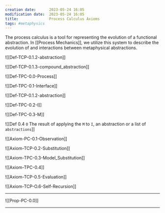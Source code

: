 ```yaml
---
creation date:		2023-05-24 16:05
modification date:	2023-05-24 16:05
title: 				Process Calculus Axioms
tags: #metaphysics
---
```

The process calculus is a tool for representing the evolution of a functional abstraction. In [[Process Mechanics]], we utilize this system to describe the evolution of and interactions between metaphysical abstractions.  

![[Def-TCP-0.1.2-abstraction]]

![[Def-TCP-0.1.3-compound_abstraction]]

![[Def-TPC-0.0-Process]]

![[Def-TPC-0.1-Interface]]

![[Def-TCP-0.1.2-abstraction]]

![[Def-TPC-0.2-I]]

![[Def-TPC-0.3-M]]

![[Def  0.4  `O` The result of applying the `M` to `I`, an abstraction or a list of `abstractions`]]

![[Axiom-PC-0.1-Observation]]

![[Axiom-TCP-0.2-Substitution]]

![[Axiom-TPC-0.3-Model_Substitution]]

![[Axiom-TPC-0.4]]

![[Axiom-TCP-0.5-Evaluation]]

![[Axiom-TCP-O.6-Self-Recursion]]

---
![[Prop-PC-0.0]]

---
[^1]: [[Tasks Related to the development of the Process Calculus]]